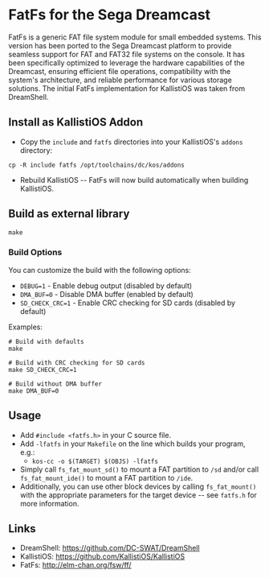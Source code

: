 FatFs for the Sega Dreamcast
==========

FatFs is a generic FAT file system module for small embedded systems. This version has been ported to the Sega Dreamcast platform to provide seamless support for FAT and FAT32 file systems on the console. It has been specifically optimized to leverage the hardware capabilities of the Dreamcast, ensuring efficient file operations, compatibility with the system's architecture, and reliable performance for various storage solutions. The initial FatFs implementation for KallistiOS was taken from DreamShell.

## Install as KallistiOS Addon
- Copy the `include` and `fatfs` directories into your KallistiOS's `addons` directory:
```console
cp -R include fatfs /opt/toolchains/dc/kos/addons
```
- Rebuild KallistiOS -- FatFs will now build automatically when building KallistiOS.

## Build as external library
```console
make
```

### Build Options
You can customize the build with the following options:
- `DEBUG=1` - Enable debug output (disabled by default)
- `DMA_BUF=0` - Disable DMA buffer (enabled by default)
- `SD_CHECK_CRC=1` - Enable CRC checking for SD cards (disabled by default)

Examples:
```console
# Build with defaults
make

# Build with CRC checking for SD cards
make SD_CHECK_CRC=1

# Build without DMA buffer
make DMA_BUF=0
```

## Usage
- Add `#include <fatfs.h>` in your C source file.
- Add `-lfatfs` in your `Makefile` on the line which builds your program, e.g.:
  - `kos-cc -o $(TARGET) $(OBJS) -lfatfs`
- Simply call `fs_fat_mount_sd()` to mount a FAT partition to `/sd` and/or call `fs_fat_mount_ide()` to mount a FAT partition to `/ide`.
- Additionally, you can use other block devices by calling `fs_fat_mount()` with the appropriate parameters for the target device -- see `fatfs.h` for more information.

## Links
- DreamShell: https://github.com/DC-SWAT/DreamShell
- KallistiOS: https://github.com/KallistiOS/KallistiOS
- FatFs: http://elm-chan.org/fsw/ff/
